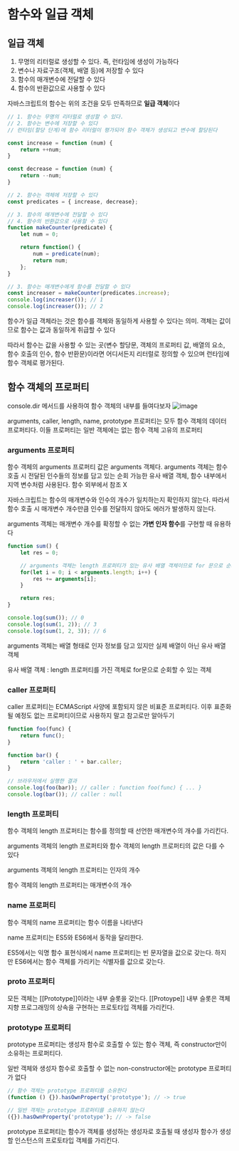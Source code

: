 # 함수와 일급 객체

## 일급 객체

1. 무명의 리터럴로 생성할 수 있다. 즉, 런타임에 생성이 가능하다
2. 변수나 자료구조(객체, 배열 등)에 저장할 수 있다
3. 함수의 매개변수에 전달할 수 있다
4. 함수의 반환값으로 사용할 수 있다

자바스크립트의 함수는 위의 조건을 모두 만족하므로 **일급 객체**이다

```JavaScript
// 1. 함수는 무명의 리터럴로 생성할 수 있다.
// 2. 함수는 변수에 저장할 수 있다
// 런타임(할당 단계)에 함수 리터럴이 평가되어 함수 객체가 생성되고 변수에 할당된다

const increase = function (num) {
    return ++num;
}

const decrease = function (num) {
    return --num;
}

// 2. 함수는 객체에 저장할 수 있다
const predicates = { increase, decrease};

// 3. 함수의 매개변수에 전달할 수 있다
// 4. 함수의 반환값으로 사용할 수 있다
function makeCounter(predicate) {
    let num = 0;

    return function() {
        num = predicate(num);
        return num;
    };
}

// 3. 함수는 매개변수에게 함수를 전달할 수 있다
const increaser = makeCounter(predicates.increase);
console.log(increaser()); // 1
console.log(increaser()); // 2
```

함수가 일급 객체라는 것은 함수를 객체와 동일하게 사용할 수 있다는 의미. 객체는 값이므로 함수는 값과 동일하게 취급할 수 있다

따라서 함수는 값을 사용할 수 있는 곳(변수 할당문, 객체의 프로퍼티 값, 배열의 요소, 함수 호출의 인수, 함수 반환문)이라면 어디서든지 리터럴로 정의할 수 있으며 런타임에 함수 객체로 평가된다.

## 함수 객체의 프로퍼티

console.dir 메서드를 사용하여 함수 객체의 내부를 들여다보자
![image](https://velog.velcdn.com/images/april_5/post/4a44b74b-e77a-40e4-b97a-951620ca0069/image.png)

arguments, caller, length, name, prototype 프로퍼티는 모두 함수 객체의 데이터 프로퍼티다. 이들 프로퍼티는 일반 객체에는 없는 함수 객체 고유의 프로퍼티

### arguments 프로퍼티

함수 객체의 arguments 프로퍼티 값은 arguments 객체다. arguments 객체는 함수 호출 시 전달된 인수들의 정보를 담고 있는 순회 가능한 유사 배열 객체, 함수 내부에서 지역 변수처럼 사용된다. 함수 외부에서 참조 X

자바스크립트는 함수의 매개변수와 인수의 개수가 일치하는지 확인하지 않는다. 따라서 함수 호출 시 매개변수 개수만큼 인수를 전달하지 않아도 에러가 발생하지 않는다.

arguments 객체는 매개변수 개수를 확정할 수 없는 **가변 인자 함수**를 구현할 때 유용하다

```JavaScript
function sum() {
    let res = 0;

    // arguments 객체는 length 프로퍼티가 있는 유사 배열 객체이므로 for 문으로 순회할 수 있다
    for(let i = 0; i < arguments.length; i++) {
        res += arguments[i];
    }

    return res;
}

console.log(sum()); // 0
console.log(sum(1, 2)); // 3
console.log(sum(1, 2, 3)); // 6
```

arguments 객체는 배열 형태로 인자 정보를 담고 있지만 실제 배열이 아닌 유사 배열 객체

유사 배열 객체 : length 프로퍼티를 가진 객체로 for문으로 순회할 수 있는 객체

### caller 프로퍼티

caller 프로퍼티는 ECMAScript 사양에 포함되지 않은 비표준 프로퍼티다. 이후 표준화될 예정도 없는 프로퍼티이므로 사용하지 말고 참고로만 알아두기

```JavaScript
function foo(func) {
    return func();
}

function bar() {
    return 'caller : ' + bar.caller;
}

// 브라우저에서 실행한 결과
console.log(foo(bar)); // caller : function foo(func) { ... }
console.log(bar()); // caller : null
```

### length 프로퍼티

함수 객체의 length 프로퍼티는 함수를 정의할 때 선언한 매개변수의 개수를 가리킨다.

arguments 객체의 length 프로퍼티와 함수 객체의 length 프로퍼티의 값은 다를 수 있다

arguments 객체의 length 프로퍼티는 인자의 개수

함수 객체의 length 프로퍼티는 매개변수의 개수

### name 프로퍼티

함수 객체의 name 프로퍼티는 함수 이름을 나타낸다

name 프로퍼티는 ES5와 ES6에서 동작을 달리한다.

ES5에서는 익명 함수 표현식에서 name 프로퍼티는 빈 문자열을 값으로 갖는다. 하지만 ES6에서는 함수 객체를 가리키는 식별자를 값으로 갖는다.

### **proto** 프로퍼티

모든 객체는 [[Prototype]]이라는 내부 슬롯을 갖는다. [[Protoype]] 내부 슬롯은 객체지향 프로그래밍의 상속을 구현하는 프로토타입 객체를 가리킨다.

### prototype 프로퍼티

prototype 프로퍼티는 생성자 함수로 호출할 수 있는 함수 객체, 즉 constructor만이 소유하는 프로퍼티다.

일반 객체와 생성자 함수로 호출할 수 없는 non-constructor에는 prototype 프로퍼티가 없다

```JavaScript
// 함수 객체는 prototype 프로퍼티를 소유한다
(function () {}).hasOwnProperty('prototype'); // -> true

// 일반 객체는 prototype 프로퍼티를 소유하지 않는다
({}).hasOwnProperty('prototype'); // -> false
```

prototype 프로퍼티는 함수가 객체를 생성하는 생성자로 호출될 때 생성자 함수가 생성할 인스턴스의 프로토타입 객체를 가리킨다.
